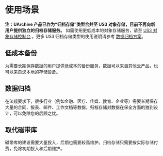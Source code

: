 # 使用场景

**注：UArchive 产品已作为“归档存储”类型合并至 US3 对象存储，目前不再向新用户提供独立的归档存储服务。**
如需使用更低成本的对象存储服务，请至 [US3 对象存储控制台](https://console.ucloud.cn/ufile/ufile) 。更多 US3 归档存储类型的使用说明请参考 [数据归档方案](https://docs.ucloud.cn/ufile/solutions/archive)。

## 低成本备份

为需要长期保存数据的用户提供低成本的备份服务，数据可以来自其他云产品，也可以来自您本地的存储设备。

## 数据归档

在法规要求下，很多行业（例如金融、医疗、传媒、教育、企业等）需要长期保存大量的合同、报表、邮件、工作文档等数据。归档存储对数据在保全方面的独到设计，可以免除您的后顾之忧。

## 取代磁带库

磁带库的建设需要大量投入，后期也需要较高维护。归档存储只需要按实际存储付费，免除初期投入和后期维护。
